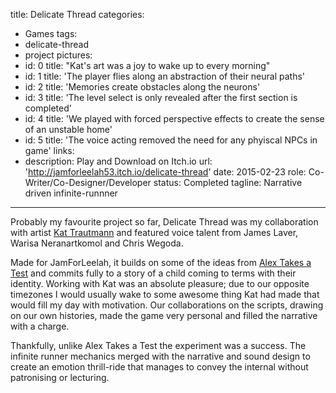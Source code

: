 title: Delicate Thread
categories:
  - Games
tags:
  - delicate-thread
  - project
pictures:
  - id: 0
    title: "Kat's art was a joy to wake up to every morning"
  - id: 1
    title: 'The player flies along an abstraction of their neural paths'
  - id: 2
    title: 'Memories create obstacles along the neurons'
  - id: 3
    title: 'The level select is only revealed after the first section is completed'
  - id: 4
    title: 'We played with forced perspective effects to create the sense of an unstable home'
  - id: 5
    title: 'The voice acting removed the need for any phyiscal NPCs in game'
links:
  - description: Play and Download on Itch.io
    url: 'http://jamforleelah53.itch.io/delicate-thread'
date: 2015-02-23
role: Co-Writer/Co-Designer/Developer
status: Completed
tagline: Narrative driven infinite-runnner
---

Probably my favourite project so far, Delicate Thread was my collaboration with artist <a href="http://tehraven.com/">Kat Trautmann</a> and featured voice talent from James Laver, Warisa Neranartkomol and Chris Wegoda.

Made for JamForLeelah, it builds on some of the ideas from <a href="2014/12/08/Alex-Takes-a-Test/">Alex Takes a Test</a> and commits fully to a story of a child coming to terms with their identity. Working with Kat was an absolute pleasure; due to our opposite timezones I would usually wake to some awesome thing Kat had made that would fill my day with motivation. Our collaborations on the scripts, drawing on our own histories, made the game very personal and filled the narrative with a charge.

Thankfully, unlike Alex Takes a Test the experiment was a success. The infinite runner mechanics merged with the narrative and sound design to create an emotion thrill-ride that manages to convey the internal without patronising or lecturing.


